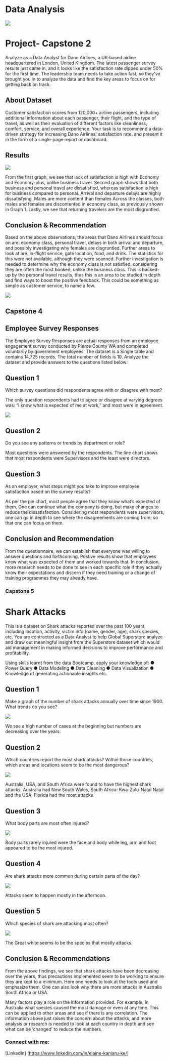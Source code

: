 # Data Analysis

![](https://github.com/WaiKani/DataAnalysis/blob/main/Is%20Data%20Analytics%20Right%20for%20Me.jpg.webp)

# Project- Capstone 2

Analyze as a Data Analyst for Dano Airlines, a UK-based airline headquartered in London, United Kingdom. The latest passenger survey results just came in, and it looks
like the satisfaction rate dipped under 50% for the first time. The leadership team needs to take action fast, so they've brought you in to analyze the data and find the key areas to focus on for getting back on track.

## About Dataset

Customer satisfaction scores from 120,000+ airline passengers, including additional information about
each passenger, their flight, and the type of travel, as well as their evaluation of different factors like
cleanliness, comfort, service, and overall experience.
Your task is to recommend a data-driven strategy for increasing Dano Airlines' satisfaction rate.
and present it in the form of a single-page report or dashboard.

## Results


![](https://github.com/WaiKani/DataAnalysis/blob/ccc7c54db9cfb13002b7d5c031e317e54112305f/Dano%20airline.jpg)


From the first graph, we see that lack of satisfaction is high with Economy and Economy-plus, unlike business travel.
Second graph shows that both business and personal travel are dissatisfied, whereas satisfaction is high for business compared to personal.
Arrival and departure delays are highly dissatisfying.
Males are more content than females 
Across the classes, both males and females are discontented in economy class, as previously shown in Graph 1.
Lastly, we see that returning travelers are the most disgruntled.

## Conclusion & Recommendation

Based on the above observations, the areas that Dano Airlines should focus on are: economy class, personal travel, delays in both arrival and departure, and possibly investigating why females are disgruntled.
Further areas to look at are: in-flight service, gate location, food, and drink. The statistics for this were not available, although they were scanned.
Further investigation is needed to determine why the economy class is not satisfied, considering they are often the most booked, unlike the business class.
This is backed-up by the personal travel results, thus this is an area to be studied in depth and find ways to boost the positive feedback. 
This could be something as simple as customer service, to name a few.






![](https://github.com/WaiKani/DataAnalysis/blob/main/Data_analysis_hero.jpg)


## Capstone 4

## Employee Survey Responses 
The Employee Survey Responses are actual responses from an employee engagement survey conducted 
by Pierce County WA and completed voluntarily by government employees. The dataset is a Single table 
and contains 14,725 records. The total number of fields is 10. 
Analyze the dataset and provide answers to the questions listed below: 


## Question 1

Which survey questions did respondents agree with or disagree with most?

The only question respondents had to agree or disagree at varying degrees was: “I know what is expected of me at work,” and most were in agreement. 

![](https://github.com/WaiKani/DataAnalysis/blob/main/Capstone%204.jpg)

## Question 2

Do you see any patterns or trends by department or role?

Most questions were answered by the respondents. The line chart shows that most respondents were Supervisors and the least were directors. 


## Question 3

As an employer, what steps might you take to improve employee satisfaction based on the survey results?
![]()

As per the pie chart, most people agree that they know what’s expected of them. One can continue what the company is doing, but make changes to reduce the dissatisfaction. Considering most respondents were supervisors, one can go in depth to see where the disagreements are coming from; so that one can focus on them.


## Conclusion and Recommendation

From the questionnaire, we can establish that everyone was willing to answer questions and forthcoming. Postive results show that employees knew what was expected of them and worked towards that. 
In conclusion, more research needs to be done to see in each specific role if they actually know their expectations and discern if they need training or a change of training programmes they may already have.



### Capstone 5

# Shark Attacks

This is a dataset on Shark attacks reported over the past 100 years, including location, activity, victim info
(name, gender, age), shark species, etc.
You are contracted as a Data Analyst to help Global Superstore analyze and draw out meaningful insight
from the Superstore dataset which would aid management in making informed decisions to improve
performance and profitability.

Using skills learnt from the data Bootcamp, apply your knowledge of:
● Power Query
● Data Modeling
● Data Cleaning
● Data Visualization
● Knowledge of generating actionable insights etc.

## Question 1

Make a graph of the number of shark attacks annually over time since 1900. What trends do you see?


![](https://github.com/WaiKani/DataAnalysis/blob/main/Cap56%20(6).jpg)

We see a high number of cases at the beginning but numbers are decreasing over the years.

## Question 2

Which countries report the most shark attacks? Within those countries, which areas and locations seem 
to be the most dangerous? 


![](https://github.com/WaiKani/DataAnalysis/blob/main/Cap56%20(4).jpg)


Australia, USA, and South Africa were found to have the highest shark attacks.
Australia had New South Wales, South Africa: Kwa-Zulu-Natal Natal and the USA: Florida had the most attacks.

## Question 3 

What body parts are most often injured?

![](https://github.com/WaiKani/DataAnalysis/blob/main/Cap56%20(3)%20(1).jpg)

Body parts rarely injured were the face and body while leg, arm and foot appeared to be the most injured.

## Question 4

Are shark attacks more common during certain parts of the day?

![](https://github.com/WaiKani/DataAnalysis/blob/main/Cap56%20(2).jpg)

Attacks seem to happen mostly in the afternoon.

## Question 5 

Which species of shark are attacking most often? 

![](https://github.com/WaiKani/DataAnalysis/blob/main/Cap56%20(1).jpg)

The Great white seems to be the species that mostly attacks. 

## Conclusion & Recommendations
From the above findings, we see that shark attacks have been decreasing over the years, thus precautions implemented seem to be working to ensure they are kept to a minimum. Here one needs to look at the tools used and emphasize them. One can also look why there are more attacks in Australia South Africa or USA.

Many factors play a role on the information provided. For example, in Australia what species caused the most damage or even at any time. This can be applied to other areas and see if there is any correlation. The information above just raises the concern about the attacks, and more analysis or research is needed to look at each country in depth and see what can be ‘changed’ to reduce the numbers.









### Connect with me:
[LinkedIn] (https://www.linkedin.com/in/elaine-kaniaru-ke/)


